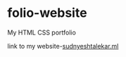 # folio-website
My HTML CSS portfolio


link to my website-[sudnyeshtalekar.ml](http://sudnyeshtalekar.ml)
